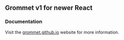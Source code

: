 ## Grommet v1 for newer React

### Documentation

Visit the [grommet.github.io](https://grommet.github.io/) website for more information.
